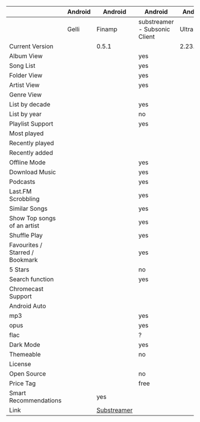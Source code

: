 |                                 | Android | Android | Android                                                                                                                                                                              | Android    | Android                | Android   | Android | Android  | Android  | Web                                                                         |
| ------------------------------- | ------- | ------- | ------------------------------------------------------------------------------------------------------------------------------------------------------------------------------------ | ---------- | ---------------------- | --------- | ------- | -------- | -------- | --------------------------------------------------------------------------- |
|                                 | Gelli   | Finamp  | substreamer - Subsonic Client                                                                                                                                                        | Ultrasonic | Funkwhale for Android  | Subtracks | Dsub    | Audinaut | Subsonic | Navidrome                                                                   |
| Current Version                 |         |  0.5.1  |                                                                                                                                                                                      |   2.23.1   |                        |           | 5.5.2   |          |          | yes                                                                         |
| Album View                      |         |         | yes                                                                                                                                                                                  |            |                        |           |         |          |          | yes                                                                         |
| Song List                       |         |         | yes                                                                                                                                                                                  |            |                        |           |         |          |          | yes                                                                         |
| Folder View                     |         |         | yes                                                                                                                                                                                  |            |                        |           |         |          |          | no                                                                          |
| Artist View                     |         |         | yes                                                                                                                                                                                  |            |                        |           |         |          |          | yes                                                                         |
| Genre View                      |         |         |                                                                                                                                                                                      |            |                        |           |         |          |          | yes                                                                         |
| List by decade                  |         |         | yes                                                                                                                                                                                  |            |                        |           |         |          |          | no                                                                          |
| List by year                    |         |         | no                                                                                                                                                                                   |            |                        |           |         |          |          | yes                                                                         |
| Playlist Support                |         |         | yes                                                                                                                                                                                  |            |                        |           |         |          |          | yes                                                                         |
| Most played                     |         |         |                                                                                                                                                                                      |            |                        |           |         |          |          | yes                                                                         |
| Recently played                 |         |         |                                                                                                                                                                                      |            |                        |           |         |          |          | yes                                                                         |
| Recently added                  |         |         |                                                                                                                                                                                      |            |                        |           |         |          |          | yes                                                                         |
| Offline Mode                    |         |         | yes                                                                                                                                                                                  |            |                        |           |         |          |          | no                                                                          |
| Download Music                  |         |         | yes                                                                                                                                                                                  |            |                        |           |         |          |          | yes                                                                         |
| Podcasts                        |         |         | yes                                                                                                                                                                                  |            |                        |           |         |          |          | no                                                                          |
| Last.FM Scrobbling              |         |         | yes                                                                                                                                                                                  |            |                        |           |         |          |          | yes                                                                         |
| Similar Songs                   |         |         | yes                                                                                                                                                                                  |            |                        |           |         |          |          | no                                                                          |
| Show Top songs of an artist     |         |         | yes                                                                                                                                                                                  |            |                        |           |         |          |          | no                                                                          |
| Shuffle Play                    |         |         | yes                                                                                                                                                                                  |            |                        |           |         |          |          | yes                                                                         |
| Favourites / Starred / Bookmark |         |         | yes                                                                                                                                                                                  |            |                        |           |         |          |          | yes                                                                         |
| 5 Stars                         |         |         | no                                                                                                                                                                                   |            |                        |           |         |          |          | no                                                                          |
| Search function                 |         |         | yes                                                                                                                                                                                  |            |                        |           |         |          |          | yes                                                                         |
| Chromecast Support              |         |         |                                                                                                                                                                                      |            |                        |           |         |          |          | yes                                                                         |
| Android Auto                    |         |         |                                                                                                                                                                                      |            |                        |           |         |          |          | yes                                                                         |
| mp3                             |         |         | yes                                                                                                                                                                                  |            |                        |           |         |          |          | yes                                                                         |
| opus                            |         |         | yes                                                                                                                                                                                  |            |                        |           |         |          |          | yes                                                                         |
| flac                            |         |         | ?                                                                                                                                                                                    |            |                        |           |         |          |          | yes                                                                         |
| Dark Mode                       |         |         | yes                                                                                                                                                                                  |            |                        |           |         |          |          | yes                                                                         |
| Themeable                       |         |         | no                                                                                                                                                                                   |            |                        |           |         |          |          | yes                                                                         |
| License                         |         |         |                                                                                                                                                                                      |            |                        |           |         |          |          | GPL3                                                                        |
| Open Source                     |         |         | no                                                                                                                                                                                   |            |                        |           |         |          |          | yes                                                                         |
| Price Tag                       |         |         | free                                                                                                                                                                                 |            |                        |           |         |          |          | free                                                                        |
| Smart Recommendations           |         | yes                                                                                                                                                                                  |            |                        |           |         |          |          | no                                                                          |
| Link                            |         | [Substreamer](https://play.google.com/store/apps/details?id=com.ghenry22.substream2&hl=en&gl=US)                                                                                     |            |                        |           |         |          |          | [Navidrome](https://github.com/navidrome)                                   |
